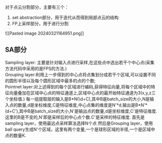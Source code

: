 
对于点云分割部分，主要有三个：
1. set abstraction部分，用于迭代从而得到局部点云的结构
2. FP上采样部分，用于进行分割

![[Pasted image 20240321164951.png]]
## SA部分
Sampling layer: 主要是针对输入点进行采样,在这些点中选出若干个中心点(采集方法代码中采用的是FPS的方法.)  
 Grouping layer:利用上一步得到的中心点将点集划分成若干个区域,可以设置不同的圆形半径以及每个圆形区域中最多的点的个数;  
Pointnet layer:对上述得到的每个区域进行编码,获得特征向量,将每个区域中的特征向量叠加在区域中心点的特征通道上,区域中心点的最开始特征通道为3(x,y,z三个坐标值.)
每一组提取层的输入是B\*N(\d+C),其中B是batch_size的大小,N是输入点的数量,d是坐标维度,C是特征维度,中心点集的维度是N'\*d,输出是B\*N'\*(d+C'),其中B是batch_size的大小,N'是输出点的数量,d是坐标维度,C'是特征维度.这里的B是不变的,N'即是采样后的中心点个数.C'是采样的特征维度.
首先是sampling layer，使用最远点采样算法选择N个点
然后是Grouping layer，使用ball query生成N'个区域，这里有两个变量,一个是球形区域的半径,一个是区域中点的数量K.